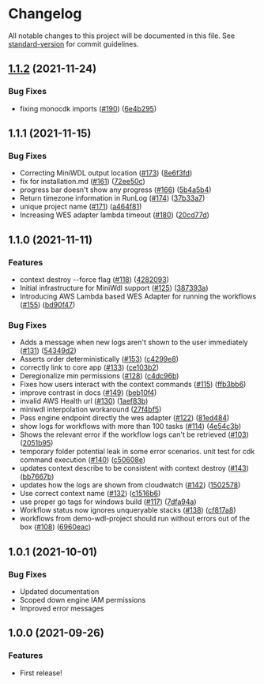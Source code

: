 # Changelog

All notable changes to this project will be documented in this file. See [standard-version](https://github.com/conventional-changelog/standard-version) for commit guidelines.

## [1.1.2](https://github.com/aws/amazon-genomics-cli/compare/v1.1.1...v1.1.2) (2021-11-24)


### Bug Fixes

* fixing monocdk imports ([#190](https://github.com/aws/amazon-genomics-cli/issues/190)) ([6e4b295](https://github.com/aws/amazon-genomics-cli/commit/6e4b29551a0316cf8207871ec84681c34e91e96e))

## 1.1.1 (2021-11-15)


### Bug Fixes

* Correcting MiniWDL output location  ([#173](https://github.com/aws/amazon-genomics-cli/issues/173)) ([8e6f3fd](https://github.com/aws/amazon-genomics-cli/commit/8e6f3fda595531f0733b1d061cb84c05ed635923))
* fix for installation.md ([#161](https://github.com/aws/amazon-genomics-cli/issues/161)) ([72ee50c](https://github.com/aws/amazon-genomics-cli/commit/72ee50c9e9786f23e937a62e8e22a13f7aa909d5))
* progress bar doesn't show any progress ([#166](https://github.com/aws/amazon-genomics-cli/issues/166)) ([5b4a5b4](https://github.com/aws/amazon-genomics-cli/commit/5b4a5b4c81cf4ef99d82a146b378c66936ff7be4))
* Return timezone information in RunLog ([#174](https://github.com/aws/amazon-genomics-cli/issues/174)) ([37b33a7](https://github.com/aws/amazon-genomics-cli/commit/37b33a753d96010a581588c8734d482163ad1161))
* unique project name ([#171](https://github.com/aws/amazon-genomics-cli/issues/171)) ([a464f81](https://github.com/aws/amazon-genomics-cli/commit/a464f81d86575f1f3c0c95b1161f0474681537ac))
* Increasing WES adapter lambda timeout ([#180](https://github.com/aws/amazon-genomics-cli/issues/180)) ([20cd77d](https://github.com/aws/amazon-genomics-cli/commit/20cd77dac1def4414f0159509caa8dfe853d62bb))

## 1.1.0 (2021-11-11)


### Features

* context destroy --force flag ([#118](https://github.com/aws/amazon-genomics-cli/issues/118)) ([4282093](https://github.com/aws/amazon-genomics-cli/commit/428209311aa247c999816348a972737739b1189f))
* Initial infrastructure for MiniWdl support ([#125](https://github.com/aws/amazon-genomics-cli/issues/125)) ([387393a](https://github.com/aws/amazon-genomics-cli/commit/387393a64593d08ec2016a69382f7d64de37914e))
* Introducing AWS Lambda based WES Adapter for running the workflows ([#155](https://github.com/aws/amazon-genomics-cli/issues/155)) ([bd90f47](https://github.com/aws/amazon-genomics-cli/commit/bd90f47b94ede34c31ea109221225ff3cd65d200))


### Bug Fixes

* Adds a message when new logs aren't shown to the user immediately ([#131](https://github.com/aws/amazon-genomics-cli/issues/131)) ([54349d2](https://github.com/aws/amazon-genomics-cli/commit/54349d2858a837da26e6479c409e4a8445055562))
* Asserts order deterministically ([#153](https://github.com/aws/amazon-genomics-cli/issues/153)) ([c4299e8](https://github.com/aws/amazon-genomics-cli/commit/c4299e86e499edeb4695152f558a88e82bcf2da3))
* correctly link to core app ([#133](https://github.com/aws/amazon-genomics-cli/issues/133)) ([ce103b2](https://github.com/aws/amazon-genomics-cli/commit/ce103b202d50c7a8a40e6d94daca0c4dd5141da7))
* Deregionalize min permissions ([#128](https://github.com/aws/amazon-genomics-cli/issues/128)) ([c4dc96b](https://github.com/aws/amazon-genomics-cli/commit/c4dc96b1641431ed7c20fad348e7d87d2156a4b8))
* Fixes how users interact with the context commands ([#115](https://github.com/aws/amazon-genomics-cli/issues/115)) ([ffb3bb6](https://github.com/aws/amazon-genomics-cli/commit/ffb3bb6fdffeabd09a33288086c5442aa5e14c60))
* improve contrast in docs ([#149](https://github.com/aws/amazon-genomics-cli/issues/149)) ([beb10f4](https://github.com/aws/amazon-genomics-cli/commit/beb10f4b02f9533da13ce0b3579ae2fd55a337aa))
* invalid AWS Health url ([#130](https://github.com/aws/amazon-genomics-cli/issues/130)) ([1aef83b](https://github.com/aws/amazon-genomics-cli/commit/1aef83b682ba276ae5d8720ccaffc97a66bb34cb))
* miniwdl interpolation workaround ([27f4bf5](https://github.com/aws/amazon-genomics-cli/commit/27f4bf571712c6509e6352f4459e452fdd6a1cb1))
* Pass engine endpoint directly the wes adapter ([#122](https://github.com/aws/amazon-genomics-cli/issues/122)) ([81ed484](https://github.com/aws/amazon-genomics-cli/commit/81ed484a94ce195259315826377ece0443b582e1))
* show logs for workflows with more than 100 tasks ([#114](https://github.com/aws/amazon-genomics-cli/issues/114)) ([4e54c3b](https://github.com/aws/amazon-genomics-cli/commit/4e54c3bae5ad8242fb1af0ab171aeb4c5b818923))
* Shows the relevant error if the workflow logs can't be retrieved ([#103](https://github.com/aws/amazon-genomics-cli/issues/103)) ([2051b95](https://github.com/aws/amazon-genomics-cli/commit/2051b9542d07c5f999bd149e2a9f65aefaccba00))
* temporary folder potential leak in some error scenarios. unit test for cdk command execution ([#140](https://github.com/aws/amazon-genomics-cli/issues/140)) ([c50608e](https://github.com/aws/amazon-genomics-cli/commit/c50608e594b528a7bddd33b678da984feabc50b4))
* updates context describe to be consistent with context destroy ([#143](https://github.com/aws/amazon-genomics-cli/issues/143)) ([bb7667b](https://github.com/aws/amazon-genomics-cli/commit/bb7667b44027b3374b8011da11418d6ee0054b79))
* updates how the logs are shown from cloudwatch ([#142](https://github.com/aws/amazon-genomics-cli/issues/142)) ([1502578](https://github.com/aws/amazon-genomics-cli/commit/1502578415c7db4c5a633982301a887bcd393514))
* Use correct context name ([#132](https://github.com/aws/amazon-genomics-cli/issues/132)) ([c1516b6](https://github.com/aws/amazon-genomics-cli/commit/c1516b60b5706d06b30d7516a3aa1d80efd216af))
* use proper go tags for windows build ([#117](https://github.com/aws/amazon-genomics-cli/issues/117)) ([7dfa94a](https://github.com/aws/amazon-genomics-cli/commit/7dfa94a775fdba5193c99d0c697c8013a52a23ce))
* Workflow status now ignores unqueryable stacks ([#138](https://github.com/aws/amazon-genomics-cli/issues/138)) ([cf817a8](https://github.com/aws/amazon-genomics-cli/commit/cf817a882de2160d8e333c17d4eb28508cd886e1))
* workflows from demo-wdl-project should run without errors out of the box ([#108](https://github.com/aws/amazon-genomics-cli/issues/108)) ([6960eac](https://github.com/aws/amazon-genomics-cli/commit/6960eacf236e744d3c5658c5557061ab9cd3d468))

## 1.0.1 (2021-10-01)

### Bug Fixes

* Updated documentation
* Scoped down engine IAM permissions
* Improved error messages

## 1.0.0 (2021-09-26)

### Features

* First release!
